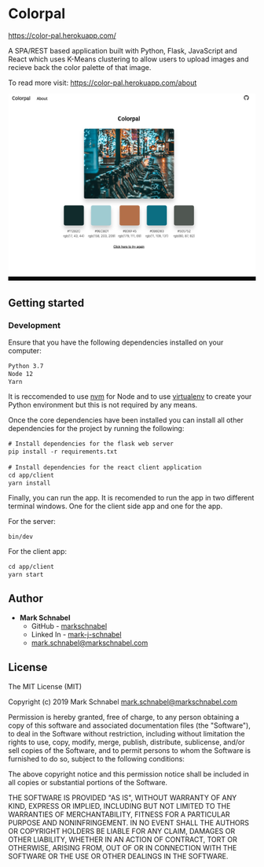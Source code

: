 # Colorpal

https://color-pal.herokuapp.com/

A SPA/REST based application built with Python, Flask, JavaScript and React which uses K-Means clustering to allow users to upload images and recieve back the color palette of that image.

To read more visit: https://color-pal.herokuapp.com/about

![image](./Colorpal.png)

## Getting started

### Development

Ensure that you have the following dependencies installed on your computer:
```
Python 3.7
Node 12
Yarn
```

It is reccomended to use [nvm](https://github.com/nvm-sh/nvm) for Node and to use [virtualenv](https://pypi.org/project/virtualenv/) to create your Python environment but this is not required by any means.

Once the core dependencies have been installed you can install all other dependencies for the project by running the following:

```
# Install dependencies for the flask web server
pip install -r requirements.txt

# Install dependencies for the react client application
cd app/client
yarn install
```

Finally, you can run the app. It is recomended to run the app in two different terminal windows. One for the client side app and one for the app.

For the server:
```
bin/dev
```

For the client app:
```
cd app/client
yarn start
```

## Author
* **Mark Schnabel**
    * GitHub - [markschnabel](https://github.com/markschnabel)
    * Linked In - [mark-j-schnabel](https://github.com/markschnabel)
    * [mark.schnabel@markschnabel.com](mailto:mark.schnabel@markschnabel.com)

## License

The MIT License (MIT)

Copyright (c) 2019 Mark Schnabel <mark.schnabel@markschnabel.com>

Permission is hereby granted, free of charge, to any person obtaining a copy of this software and associated documentation files (the "Software"), to deal in the Software without restriction, including without limitation the rights to use, copy, modify, merge, publish, distribute, sublicense, and/or sell copies of the Software, and to permit persons to whom the Software is furnished to do so, subject to the following conditions:

The above copyright notice and this permission notice shall be included in all copies or substantial portions of the Software.

THE SOFTWARE IS PROVIDED "AS IS", WITHOUT WARRANTY OF ANY KIND, EXPRESS OR IMPLIED, INCLUDING BUT NOT LIMITED TO THE WARRANTIES OF MERCHANTABILITY, FITNESS FOR A PARTICULAR PURPOSE AND NONINFRINGEMENT. IN NO EVENT SHALL THE AUTHORS OR COPYRIGHT HOLDERS BE LIABLE FOR ANY CLAIM, DAMAGES OR OTHER LIABILITY, WHETHER IN AN ACTION OF CONTRACT, TORT OR OTHERWISE, ARISING FROM, OUT OF OR IN CONNECTION WITH THE SOFTWARE OR THE USE OR OTHER DEALINGS IN THE SOFTWARE.
